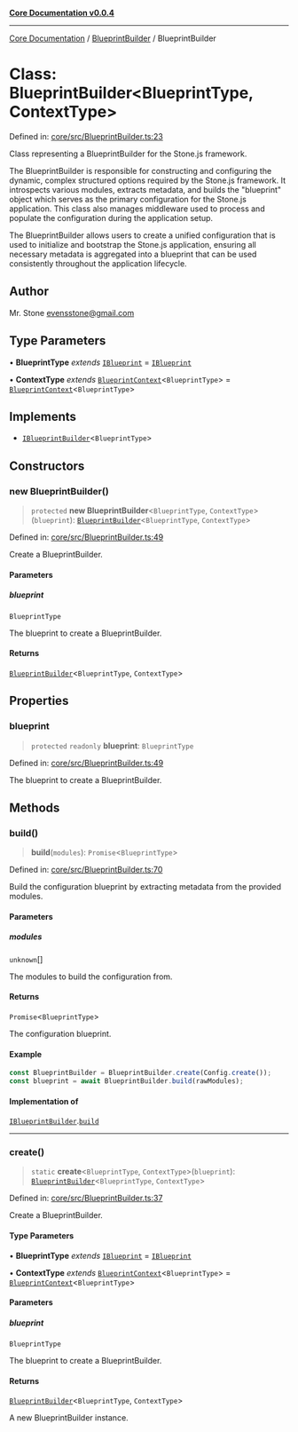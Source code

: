 [**Core Documentation v0.0.4**](../../README.md)

***

[Core Documentation](../../modules.md) / [BlueprintBuilder](../README.md) / BlueprintBuilder

# Class: BlueprintBuilder\<BlueprintType, ContextType\>

Defined in: [core/src/BlueprintBuilder.ts:23](https://github.com/stonemjs/core/blob/4b1b931e44a5db2600109fa7ae2a8b532ed77730/src/BlueprintBuilder.ts#L23)

Class representing a BlueprintBuilder for the Stone.js framework.

The BlueprintBuilder is responsible for constructing and configuring the dynamic, complex structured options required by the Stone.js framework.
It introspects various modules, extracts metadata, and builds the "blueprint" object which serves as the primary configuration for the Stone.js application.
This class also manages middleware used to process and populate the configuration during the application setup.

The BlueprintBuilder allows users to create a unified configuration that is used to initialize and bootstrap the Stone.js application,
ensuring all necessary metadata is aggregated into a blueprint that can be used consistently throughout the application lifecycle.

## Author

Mr. Stone <evensstone@gmail.com>

## Type Parameters

• **BlueprintType** *extends* [`IBlueprint`](../../declarations/type-aliases/IBlueprint.md) = [`IBlueprint`](../../declarations/type-aliases/IBlueprint.md)

• **ContextType** *extends* [`BlueprintContext`](../../declarations/interfaces/BlueprintContext.md)\<`BlueprintType`\> = [`BlueprintContext`](../../declarations/interfaces/BlueprintContext.md)\<`BlueprintType`\>

## Implements

- [`IBlueprintBuilder`](../../declarations/interfaces/IBlueprintBuilder.md)\<`BlueprintType`\>

## Constructors

### new BlueprintBuilder()

> `protected` **new BlueprintBuilder**\<`BlueprintType`, `ContextType`\>(`blueprint`): [`BlueprintBuilder`](BlueprintBuilder.md)\<`BlueprintType`, `ContextType`\>

Defined in: [core/src/BlueprintBuilder.ts:49](https://github.com/stonemjs/core/blob/4b1b931e44a5db2600109fa7ae2a8b532ed77730/src/BlueprintBuilder.ts#L49)

Create a BlueprintBuilder.

#### Parameters

##### blueprint

`BlueprintType`

The blueprint to create a BlueprintBuilder.

#### Returns

[`BlueprintBuilder`](BlueprintBuilder.md)\<`BlueprintType`, `ContextType`\>

## Properties

### blueprint

> `protected` `readonly` **blueprint**: `BlueprintType`

Defined in: [core/src/BlueprintBuilder.ts:49](https://github.com/stonemjs/core/blob/4b1b931e44a5db2600109fa7ae2a8b532ed77730/src/BlueprintBuilder.ts#L49)

The blueprint to create a BlueprintBuilder.

## Methods

### build()

> **build**(`modules`): `Promise`\<`BlueprintType`\>

Defined in: [core/src/BlueprintBuilder.ts:70](https://github.com/stonemjs/core/blob/4b1b931e44a5db2600109fa7ae2a8b532ed77730/src/BlueprintBuilder.ts#L70)

Build the configuration blueprint by extracting metadata from the provided modules.

#### Parameters

##### modules

`unknown`[]

The modules to build the configuration from.

#### Returns

`Promise`\<`BlueprintType`\>

The configuration blueprint.

#### Example

```typescript
const BlueprintBuilder = BlueprintBuilder.create(Config.create());
const blueprint = await BlueprintBuilder.build(rawModules);
```

#### Implementation of

[`IBlueprintBuilder`](../../declarations/interfaces/IBlueprintBuilder.md).[`build`](../../declarations/interfaces/IBlueprintBuilder.md#build)

***

### create()

> `static` **create**\<`BlueprintType`, `ContextType`\>(`blueprint`): [`BlueprintBuilder`](BlueprintBuilder.md)\<`BlueprintType`, `ContextType`\>

Defined in: [core/src/BlueprintBuilder.ts:37](https://github.com/stonemjs/core/blob/4b1b931e44a5db2600109fa7ae2a8b532ed77730/src/BlueprintBuilder.ts#L37)

Create a BlueprintBuilder.

#### Type Parameters

• **BlueprintType** *extends* [`IBlueprint`](../../declarations/type-aliases/IBlueprint.md) = [`IBlueprint`](../../declarations/type-aliases/IBlueprint.md)

• **ContextType** *extends* [`BlueprintContext`](../../declarations/interfaces/BlueprintContext.md)\<`BlueprintType`\> = [`BlueprintContext`](../../declarations/interfaces/BlueprintContext.md)\<`BlueprintType`\>

#### Parameters

##### blueprint

`BlueprintType`

The blueprint to create a BlueprintBuilder.

#### Returns

[`BlueprintBuilder`](BlueprintBuilder.md)\<`BlueprintType`, `ContextType`\>

A new BlueprintBuilder instance.
